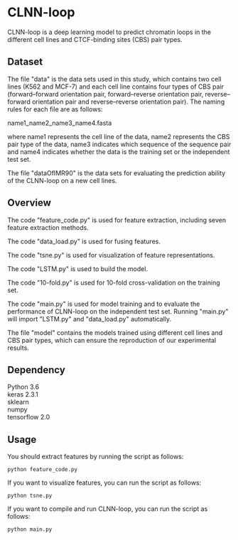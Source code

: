 # CLNN-loop
CLNN-loop is a deep learning model to predict chromatin loops in the different cell lines and CTCF-binding sites (CBS) pair types.

## Dataset
The file "data" is the data sets used in this study, which contains two cell lines (K562 and MCF-7) and each cell line contains four types of CBS pair (forward–forward orientation pair, forward–reverse orientation pair, reverse–forward orientation pair and reverse–reverse orientation pair). The naming rules for each file are as follows:

name1_name2_name3_name4.fasta

where name1 represents the cell line of the data, name2 represents the CBS pair type of the data, name3 indicates which sequence of the sequence pair and name4 indicates whether the data is the training set or the independent test set.

The file "dataOfIMR90" is the data sets for evaluating the prediction ability of the CLNN-loop on a new cell lines.

## Overview
 
The code "feature_code.py" is used for feature extraction, including seven feature extraction methods. 

The code "data_load.py" is used for fusing features.

The code "tsne.py" is used for visualization of feature representations.

The code "LSTM.py" is used to build the model.

The code "10-fold.py" is used for 10-fold cross-validation on the training set.

The code "main.py" is used for model training and to evaluate the performance of CLNN-loop on the independent test set. Running "main.py" will import "LSTM.py" and "data_load.py" automatically.

The file "model" contains the models trained using different cell lines and CBS pair types, which can ensure the reproduction of our experimental results.
## Dependency
Python 3.6   
keras  2.3.1  
sklearn  
numpy  
tensorflow 2.0

## Usage
You should extract features by running the script as follows: 

`python feature_code.py`  

If you want to visualize features, you can run the script as follows:  

`python tsne.py` 

If you want to compile and run CLNN-loop, you can run the script as follows:  

`python main.py`
